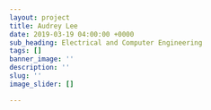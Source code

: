 ```yaml
---
layout: project
title: Audrey Lee
date: 2019-03-19 04:00:00 +0000
sub_heading: Electrical and Computer Engineering
tags: []
banner_image: ''
description: ''
slug: ''
image_slider: []

---
```

